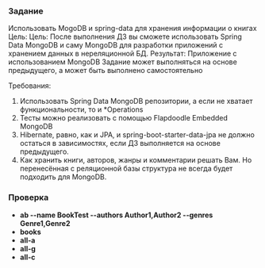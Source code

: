 ### Задание
Использовать MogoDB и spring-data для хранения информации о книгах
Цель: Цель: После выполнения ДЗ вы сможете использовать Spring Data MongoDB и саму MongoDB для разработки приложений с хранением данных в нереляционной БД. Результат: Приложение с использованием MongoDB
Задание может выполняться на основе предыдущего, а может быть выполнено самостоятельно

Требования:
1. Использовать Spring Data MongoDB репозитории, а если не хватает функциональности, то и *Operations
2. Тесты можно реализовать с помощью Flapdoodle Embedded MongoDB
3. Hibernate, равно, как и JPA, и spring-boot-starter-data-jpa не должно остаться в зависимостях, если ДЗ выполняется на основе предыдущего.
4. Как хранить книги, авторов, жанры и комментарии решать Вам. Но перенесённая с реляционной базы структура не всегда будет подходить для MongoDB.

### Проверка
- **ab --name BookTest --authors Author1,Author2 --genres Genre1,Genre2**
- **books**
- **all-a**
- **all-g**
- **all-c**